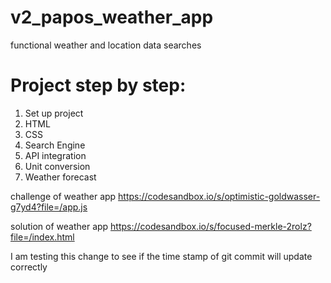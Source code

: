 # v2_papos_weather_app
 functional weather and location data searches

 # Project step by step:
1. Set up project
2. HTML
3. CSS
4. Search Engine
5. API integration
6. Unit conversion
7. Weather forecast
 
 challenge of weather app
 https://codesandbox.io/s/optimistic-goldwasser-g7yd4?file=/app.js
 
solution of weather app
https://codesandbox.io/s/focused-merkle-2rolz?file=/index.html

I am testing this change to see if the time stamp of git commit will update correctly
